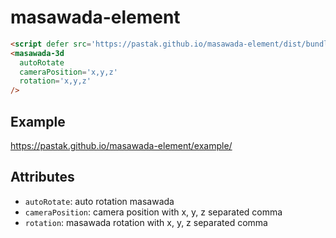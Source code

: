 # masawada-element

```html
<script defer src='https://pastak.github.io/masawada-element/dist/bundle.js'></script>
<masawada-3d
  autoRotate
  cameraPosition='x,y,z'
  rotation='x,y,z'
/>
```

## Example

https://pastak.github.io/masawada-element/example/

## Attributes

- `autoRotate`: auto rotation masawada
- `cameraPosition`: camera position with x, y, z separated comma
- `rotation`: masawada rotation with x, y, z separated comma
